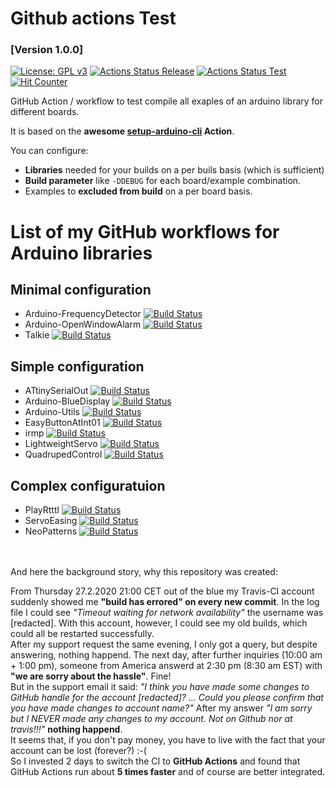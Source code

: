 # Github actions Test
### [Version 1.0.0]
[![License: GPL v3](https://img.shields.io/badge/License-GPLv3-blue.svg)](https://www.gnu.org/licenses/gpl-3.0)
[![Actions Status Release](https://github.com/ArminJo/Github-Actions/workflows/LibraryBuild/badge.svg)](https://github.com/ArminJo/Github-Actions/actions)
[![Actions Status Test](https://github.com/ArminJo/Github-Actions/workflows/test/badge.svg)](https://github.com/ArminJo/Github-Actions/actions)
[![Hit Counter](https://hitcounter.pythonanywhere.com/count/tag.svg?url=https%3A%2F%2Fgithub.com%2FArminJo%2FGithub-Actions-Test)](https://github.com/brentvollebregt/hit-counter)


GitHub Action / workflow to test compile all exaples of an arduino library for different boards.<br/>

It is based on the **awesome [setup-arduino-cli](https://github.com/arduino/setup-arduino-cli) Action**.

You can configure:
- **Libraries** needed for your builds on a per buils basis (which is sufficient)
- **Build parameter** like `-DDEBUG` for each board/example combination.
- Examples to **excluded from build** on a per board basis.

# List of my GitHub workflows for Arduino libraries
## Minimal configuration
- Arduino-FrequencyDetector [![Build Status](https://github.com/ArminJo/Arduino-FrequencyDetector/workflows/LibraryBuild/badge.svg)](https://github.com/ArminJo/Arduino-FrequencyDetector/actions)
- Arduino-OpenWindowAlarm [![Build Status](https://github.com/ArminJo/Arduino-OpenWindowAlarm/workflows/LibraryBuild/badge.svg)](https://github.com/ArminJo/Arduino-OpenWindowAlarm/actions)
- Talkie [![Build Status](https://github.com/ArminJo/Talkie/workflows/LibraryBuild/badge.svg)](https://github.com/ArminJo/Talkie/actions)
## Simple configuration
- ATtinySerialOut [![Build Status](https://github.com/ArminJo/ATtinySerialOut/workflows/LibraryBuild/badge.svg)](https://github.com/ArminJo/ATtinySerialOut/actions)
- Arduino-BlueDisplay [![Build Status](https://github.com/ArminJo/Arduino-BlueDisplay/workflows/LibraryBuild/badge.svg)](https://github.com/ArminJo/Arduino-BlueDisplay/actions)
- Arduino-Utils [![Build Status](https://github.com/ArminJo/Arduino-Utils/workflows/LibraryBuild/badge.svg)](https://github.com/ArminJo/Arduino-Utils/actions)
- EasyButtonAtInt01 [![Build Status](https://github.com/ArminJo/EasyButtonAtInt01/workflows/LibraryBuild/badge.svg)](https://github.com/ArminJo/EasyButtonAtInt01/actions)
- irmp [![Build Status](https://github.com/ukw100/irmp/workflows/LibraryBuild/badge.svg)](https://github.com/ukw100/irmp/actions)
- LightweightServo [![Build Status](https://github.com/ArminJo/LightweightServo/workflows/LibraryBuild/badge.svg)](https://github.com/ArminJo/LightweightServo/actions)
- QuadrupedControl [![Build Status](https://github.com/ArminJo/QuadrupedControl/workflows/LibraryBuild/badge.svg)](https://github.com/ArminJo/QuadrupedControl/actions)

## Complex configuratuion
- PlayRtttl [![Build Status](https://github.com/ArminJo/PlayRtttl/workflows/LibraryBuild/badge.svg)](https://github.com/ArminJo/PlayRtttl/actions)
- ServoEasing [![Build Status](https://github.com/ArminJo/ServoEasing/workflows/LibraryBuild/badge.svg)](https://github.com/ArminJo/ServoEasing/actions)
- NeoPatterns [![Build Status](https://github.com/ArminJo/NeoPatterns/workflows/LibraryBuild/badge.svg)](https://github.com/ArminJo/NeoPatterns/actions)

<br/><br/>And here the background story, why this repository was created:

From Thursday 27.2.2020 21:00 CET out of the blue my Travis-CI account suddenly showed me **"build has errored" on every new commit**.
In the log file I could see *"Timeout waiting for network availability"*  the username was [redacted].
With this account, however, I could see my old builds, which could all be restarted successfully.<br/>
After my support request the same evening, I only got a query, but despite answering, nothing happend.
The next day, after further inquiries (10:00 am + 1:00 pm), someone from America answerd at 2:30 pm (8:30 am EST) with **"we are sorry about the hassle"**.
Fine!<br/>
But in the support email it said: *"I think you have made some changes to GitHub handle for the account [redacted]? ... Could you please confirm that you have made changes to account name?"*
After my answer *"I am sorry but I NEVER made any changes to my account. Not on Github nor at travis!!!"* **nothing happend**.<br/>
It seems that, if you don't pay money, you have to live with the fact that your account can be lost (forever?) :-(<br/>
So I invested 2 days to switch the CI to **GitHub Actions** and found that GitHub Actions run about **5 times faster** and of course are better integrated.

